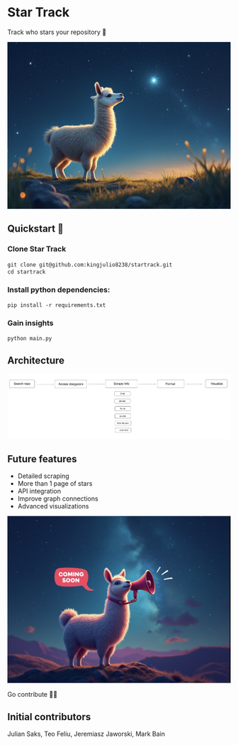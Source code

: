# Star Track
Track who stars your repository 👀

<p align="center">
  <img alt="llama_track" src="https://github.com/kingjulio8238/startrack/blob/main/llama-track.png?raw=true">
</p>

## Quickstart 🏁

### Clone Star Track 

```
git clone git@github.com:kingjulio8238/startrack.git
cd startrack
```

### Install python dependencies: 
```
pip install -r requirements.txt
```
### Gain insights 
```
python main.py
```
## Architecture 
<p align="center">
  <img alt="star_track_architecture" src="https://github.com/kingjulio8238/startrack/blob/main/star-track-architecture.png?raw=true">
</p>

## Future features  
- Detailed scraping
- More than 1 page of stars 
- API integration 
- Improve graph connections 
- Advanced visualizations

<p align="center">
  <img alt="coming_soon" src="https://github.com/kingjulio8238/startrack/blob/main/coming-soon.png?raw=true">
</p>


Go contribute 🫡🚢

## Initial contributors 
Julian Saks, Teo Feliu, Jeremiasz Jaworski, Mark Bain
